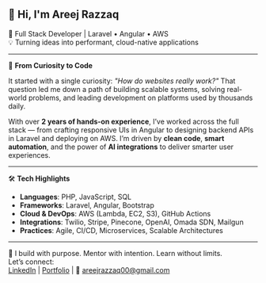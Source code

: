 ## 👋 Hi, I'm Areej Razzaq

🚀 Full Stack Developer | Laravel • Angular • AWS  
💡 Turning ideas into performant, cloud-native applications

---

🌱 **From Curiosity to Code**

It started with a single curiosity: _"How do websites really work?"_ That question led me down a path of building scalable systems, solving real-world problems, and leading development on platforms used by thousands daily.

With over **2 years of hands-on experience**, I’ve worked across the full stack — from crafting responsive UIs in Angular to designing backend APIs in Laravel and deploying on AWS. I’m driven by **clean code**, **smart automation**, and the power of **AI integrations** to deliver smarter user experiences.

---

🛠 **Tech Highlights**
- **Languages**: PHP, JavaScript, SQL
- **Frameworks**: Laravel, Angular, Bootstrap
- **Cloud & DevOps**: AWS (Lambda, EC2, S3), GitHub Actions
- **Integrations**: Twilio, Stripe, Pinecone, OpenAI, Omada SDN, Mailgun
- **Practices**: Agile, CI/CD, Microservices, Scalable Architectures

---

📌 I build with purpose. Mentor with intention. Learn without limits.  
Let’s connect:  
[LinkedIn](https://www.linkedin.com/in/areej-razzaq/) | [Portfolio](https://areejrazzaq.netlify.app/) | 📧 areejrazzaq00@gmail.com
